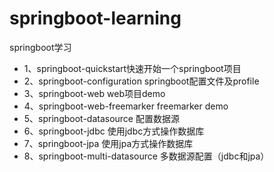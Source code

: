 # springboot-learning
springboot学习

* 1、springboot-quickstart快速开始一个springboot项目
* 2、springboot-configuration springboot配置文件及profile
* 3、springboot-web web项目demo
* 4、springboot-web-freemarker freemarker demo
* 5、springboot-datasource 配置数据源
* 6、springboot-jdbc 使用jdbc方式操作数据库
* 7、springboot-jpa 使用jpa方式操作数据库
* 8、springboot-multi-datasource 多数据源配置（jdbc和jpa）